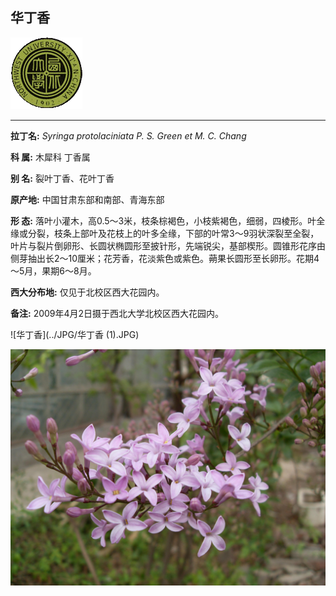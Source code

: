 ## 华丁香

![西北大学校园网络植物志](../JPG/nwu.gif)

---

**拉丁名:**  _Syringa protolaciniata P. S. Green et M. C. Chang_

**科 属:** 木犀科 丁香属

**别 名:** 裂叶丁香、花叶丁香

**原产地:** 中国甘肃东部和南部、青海东部

**形  态:** 落叶小灌木，高0.5～3米，枝条棕褐色，小枝紫褐色，细弱，四棱形。叶全缘或分裂，枝条上部叶及花枝上的叶多全缘，下部的叶常3～9羽状深裂至全裂，叶片与裂片倒卵形、长圆状椭圆形至披针形，先端锐尖，基部楔形。圆锥形花序由侧芽抽出长2～10厘米；花芳香，花淡紫色或紫色。蒴果长圆形至长卵形。花期4～5月，果期6～8月。

**西大分布地:** 仅见于北校区西大花园内。

**备注:** 2009年4月2日摄于西北大学北校区西大花园内。

![华丁香](../JPG/华丁香 (1).JPG) 

![华丁香](../JPG/华丁香.JPG) 

